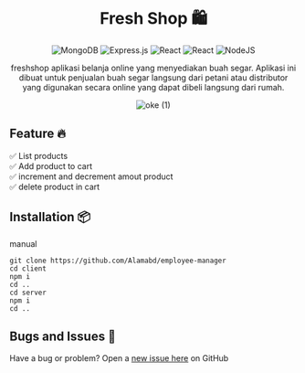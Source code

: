 <div align="center">
  <h1>Fresh Shop 🛍️</h1>
  
  ![MongoDB](https://img.shields.io/badge/MongoDB-%234ea94b.svg?style=for-the-badge&logo=mongodb&logoColor=white)
  ![Express.js](https://img.shields.io/badge/express.js-%23404d59.svg?style=for-the-badge&logo=express&logoColor=%2361DAFB)
  ![React](https://img.shields.io/badge/react-%2320232a.svg?style=for-the-badge&logo=react&logoColor=%2361DAFB)
  ![React](https://img.shields.io/badge/zustand-%2320232a.svg?style=for-the-badge&logo=react&logoColor=%2361DAFB)
  ![NodeJS](https://img.shields.io/badge/node.js-6DA55F?style=for-the-badge&logo=node.js&logoColor=white)
  
  <p>freshshop aplikasi belanja online yang menyediakan buah segar. Aplikasi ini dibuat untuk penjualan buah segar langsung dari petani atau distributor yang digunakan secara online yang dapat dibeli langsung dari rumah.</p>
  
  ![oke (1)](https://github.com/Alamabd/freshShop/assets/115331322/4e53bbc7-4a55-4b97-b30b-b3ab4f8e510a)
</div>

## Feature 🔥
✅ List products<br/>
✅ Add product to cart<br/>
✅ increment and decrement amout product<br/>
✅ delete product in cart<br/>

## Installation 📦
manual
```shell
git clone https://github.com/Alamabd/employee-manager
cd client
npm i
cd ..
cd server
npm i
cd ..
```

## Bugs and Issues 🐛
Have a bug or problem? Open a [new issue here](https://github.com/Alamabd/freshShop/issues) on GitHub
